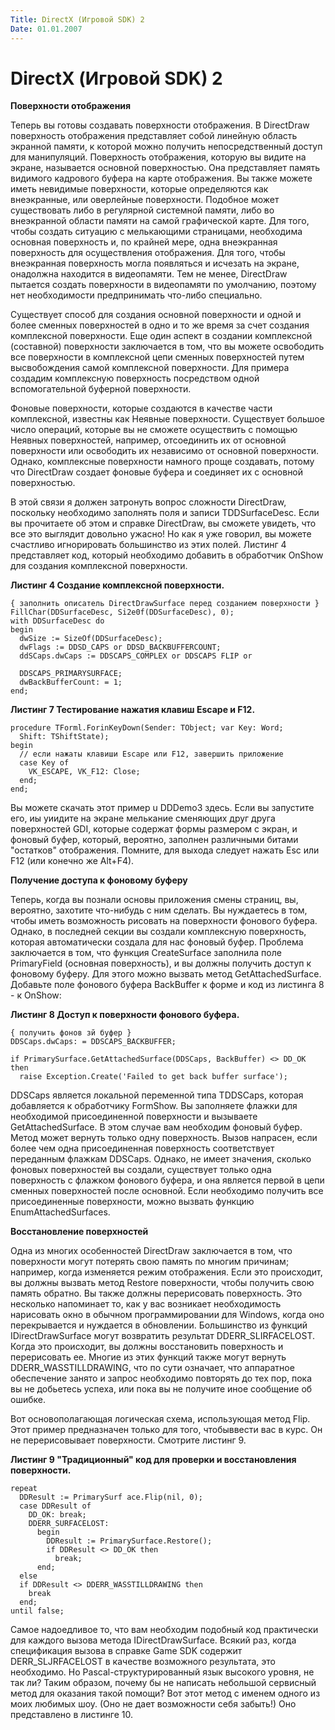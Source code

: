 ```yaml
---
Title: DirectX (Игровой SDK) 2
Date: 01.01.2007
---
```



DirectX (Игровой SDK) 2
=======================

**Поверхности отображения**

Теперь вы готовы создавать поверхности отображения. В DirectDraw
поверхность отображения представляет собой линейную область экранной
памяти, к которой можно получить непосредственный доступ для
манипуляций. Поверхность отображения, которую вы видите на экране,
называется основной поверхностью. Она представляет память видимого
кадрового буфера на карте отображения. Вы также можете иметь невидимые
поверхности, которые определяются как внеэкранные, или оверлейные
поверхности. Подобное может существовать либо в регулярной системной
памяти, либо во внеэкранной области памяти на самой графической карте.
Для того, чтобы создать ситуацию с мелькающими страницами, необходима
основная поверхность и, по крайней мере, одна внеэкранная поверхность
для осуществления отображения. Для того, чтобы внеэкранная поверхность
могла появляться и исчезать на экране, онадолжна находится в
видеопамяти. Тем не менее, DirectDraw пытается создать поверхности в
видеопамяти по умолчанию, поэтому нет необходимости предпринимать
что-либо специально.

Существует способ для создания основной поверхности и одной и более
сменных поверхностей в одно и то же время за счет создания комплексной
поверхности. Еще один аспект в создании комплексной (составной)
поверхности заключается в том, что вы можете освободить все поверхности
в комплексной цепи сменных поверхностей путем высвобождения самой
комплексной поверхности. Для примера создадим комплексную поверхность
посредством одной вспомогательной буферной поверхности.

Фоновые поверхности, которые создаются в качестве части комплексной,
известны как Неявные поверхности. Существует большое число операций,
которые вы не сможете осуществить с помощью Неявных поверхностей,
например, отсоединить их от основной поверхности или освободить их
независимо от основной поверхности. Однако, комплексные поверхности
намного проще создавать, потому что DirectDraw создает фоновые буфера и
соединяет их с основной поверхностью.

В этой связи я должен затронуть вопрос сложности DirectDraw, поскольку
необходимо заполнять поля и записи TDDSurfaceDesc. Если вы прочитаете об
этом и справке DirectDraw, вы сможете увидеть, что все это выглядит
довольно ужасно! Но как я уже говорил, вы можете счастливо игнорировать
большинство из этих полей. Листинг 4 представляет код, который
необходимо добавить в обработчик OnShow для создания комплексной
поверхности.

**Листинг 4 Создание комплексной поверхности.**

    { заполнить описатель DirectDrawSurface перед созданием поверхности }
    FillChar(DDSurfaceDesc, Si2e0f(DDSurfaceDesc), 0);
    with DDSurfaceDesc do
    begin
      dwSize := SizeOf(DDSurfaceDesc);
      dwFlags := DDSD_CAPS or DDSD_BACKBUFFERCOUNT;
      ddSCaps.dwCaps := DDSCAPS_COMPLEX or DDSCAPS FLIP or
     
      DDSCAPS_PRIMARYSURFACE;
      dwBackBufferCount: = 1;
    end;

**Листинг 7 Тестирование нажатия клавиш Escape и F12.**

    procedure TForml.ForinKeyDown(Sender: TObject; var Key: Word;
      Shift: TShiftState);
    begin
      // если нажаты клавиши Escape или F12, завершить приложение
      case Key of
        VK_ESCAPE, VK_F12: Close;
      end;
    end;

Вы можете скачать этот пример u DDDemo3 здесь. Если вы запустите его, иы
уиидите на экране мелькание сменяющих друг друга поверхностей GDI,
которые содержат формы размером с экран, и фоновый буфер, который,
вероятно, заполнен различными битами "остатков" отображения. Помните,
для выхода следует нажать Esc или F12 (или конечно же Alt+F4).

**Получение доступа к фоновому буферу**

Теперь, когда вы познали основы приложения смены страниц, вы, вероятно,
захотите что-нибудь с ним сделать. Вы нуждаетесь в том, чтобы иметь
возможность рисовать на поверхности фонового буфера. Однако, в последней
секции вы создали комплексную поверхность, которая автоматически создала
для нас фоновый буфер. Проблема заключается в том, что функция
CreateSurface заполнила поле PrimaryField (основная поверхность), и вы
должны получить доступ к фоновому буферу. Для этого можно вызвать метод
GetAttachedSurface. Добавьте поле фонового буфера BackBuffer к форме и
код из листинга 8 - к OnShow:

**Листинг 8 Доступ к поверхности фонового буфера.**

    { получить фонов зй буфер }
    DDSCaps.dwCaps: = DDSCAPS_BACKBUFFER;
     
    if PrimarySurface.GetAttachedSurface(DDSCaps, BackBuffer) <> DD_OK then
      raise Exception.Create('Failed to get back buffer surface');

DDSCaps является локальной переменной типа TDDSCaps, которая добавляется
к обработчику FormShow. Вы заполняете флажки для необходимой
присоединенной поверхности и вызываете GetAttachedSurface. В этом случае
вам необходим фоновый буфер. Метод может вернуть только одну
поверхность. Вызов напрасен, если более чем одна присоединенная
поверхность соответствует переданным флажкам DDSCaps. Однако, не имеет
значения, сколько фоновых поверхностей вы создали, существует только
одна поверхность с флажком фонового буфера, и она является первой в цепи
сменных поверхностей после основной. Если необходимо получить все
присоединенные поверхности, можно вызвать функцию EnumAttachedSurfaces.

**Восстановление поверхностей**

Одна из многих особенностей DirectDraw заключается в том, что
поверхности могут потерять свою память по многим причинам; например,
когда изменяется режим отображения. Если это происходит, вы должны
вызвать метод Restore поверхности, чтобы получить свою память обратно.
Вы также должны перерисовать поверхность. Это несколько напоминает то,
как у вас возникает необходимость нарисовать окно в обычном
программировании для Windows, когда оно перекрывается и нуждается в
обновлении. Большинство из функций IDirectDrawSurface могут возвратить
результат DDERR\_SLIRFACELOST. Когда это происходит, вы должны
восстановить поверхность и перерисовать ее. Многие из этих функций также
могут вернуть DDERR\_WASSTILLDRAWING, что по сути означает, что
аппаратное обеспечение занято и запрос необходимо повторять до тех пор,
пока вы не добьетесь успеха, или пока вы не получите иное сообщение об
ошибке.

Вот основополагающая логическая схема, использующая метод Flip. Этот
пример предназначен только для того, чтобыввести вас в курс. Он не
перерисовывает поверхности. Смотрите листинг 9.

**Листинг 9 "Традиционный" код для проверки и восстановления поверхности.**

    repeat
      DDResult := PrimarySurf асе.Flip(nil, 0);
      case DDResult of
        DD_OK: break;
        DDERR_SURFACELOST:
          begin
            DDResult := PrimarySurface.Restore();
            if DDResult <> DD_OK then
              break;
          end;
      else
      if DDResult <> DDERR_WASSTILLDRAWING then
        break
      end;
    until false;

Самое надоедливое то, что вам необходим подобный код практически для
каждого вызова метода IDirectDrawSurface. Всякий раз, когда спецификация
вызова в справке Game SDK содержит DERR\_SLJRFACELOST в качестве
возможного результата, это необходимо. Но Pascal-структурированный язык
высокого уровня, не так ли? Таким образом, почему бы не написать
небольшой сервисный метод для оказания такой помощи? Вот этот метод с
именем одного из моих любимых шоу. (Оно не дает возможности себя
забыть!) Оно представлено в листинге 10.
